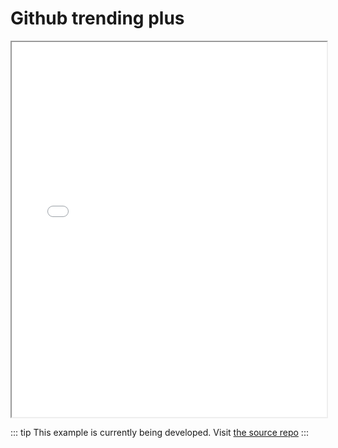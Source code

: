 # Github trending plus

<iframe height='600' scrolling='no' title='Github trending plus by zircle' src='//github-trending-plus.now.sh' frameborder='1' allowtransparency='true' allowfullscreen='true' style='width: 100%;'>
</iframe>

::: tip
This example is currently being developed. Visit [the source repo](https://github.com/zircleUI/github-trending-plus)
:::